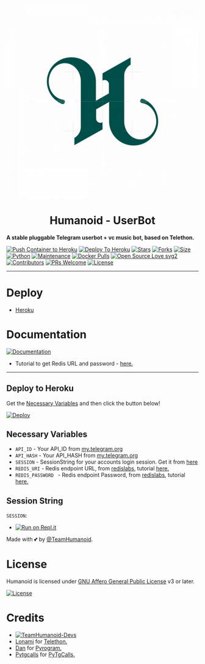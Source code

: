 <p align="center">
  <img src="./resources/extras/logo_readme.jpg" alt="TeamHumanoid Logo">
</p>
<h1 align="center">
  <b>Humanoid - UserBot</b>
</h1>

<b>A stable pluggable Telegram userbot + vc music bot, based on Telethon.</b>   

[![Push Container to Heroku](https://github.com/TeamHumanoid/Humanoid/actions/workflows/heroku.yml/badge.svg)](https://github.com/TeamHumanoid/Humanoid/actions/workflows/heroku.yml)
[![Deploy To Heroku](https://github.com/TeamHumanoid/Humanoid/actions/workflows/impro.yml/badge.svg)](https://github.com/TeamHumanoid/Humanoid/actions/workflows/impro.yml)
[![Stars](https://img.shields.io/github/stars/TeamHumanoid/Humanoid?style=flat-square&color=yellow)](https://github.com/TeamHumanoid/Humanoid/stargazers)
[![Forks](https://img.shields.io/github/forks/TeamHumanoid/Humanoid?style=flat-square&color=orange)](https://github.com/TeamHumanoid/Humanoid/fork)
[![Size](https://img.shields.io/github/repo-size/TeamHumanoid/Humanoid?style=flat-square&color=green)](https://github.com/TeamHumanoid/Humanoid/)   
[![Python](https://img.shields.io/badge/Python-v3.9-blue)](https://www.python.org/)
[![Maintenance](https://img.shields.io/badge/Maintained%3F-yes-green.svg)](https://github.com/TeamHumanoid/Humanoid/graphs/commit-activity)
[![Docker Pulls](https://img.shields.io/docker/pulls/paman7647/amanpandey?style=flat-square)](https://img.shields.io/docker/pulls/programmingerror/Humanoid?style=flat-square)
[![Open Source Love svg2](https://badges.frapsoft.com/os/v2/open-source.svg?v=103)](https://github.com/TeamHumanoid/Humanoid)   
[![Contributors](https://img.shields.io/github/contributors/TeamHumanoid/Humanoid?style=flat-square&color=green)](https://github.com/TeamHumanoid/Humanoid/graphs/contributors)
[![PRs Welcome](https://img.shields.io/badge/PRs-welcome-brightgreen.svg?style=flat-square)](https://makeapullrequest.com)
[![License](https://img.shields.io/badge/License-AGPL-blue)](https://github.com/TeamHumanoid/Humanoid/blob/main/LICENSE)

----

# Deploy
- [Heroku](#Deploy-to-Heroku)


# Documentation 
[![Documentation](https://img.shields.io/badge/Documentation-Humanoid-blue)](http://t.me/TeamHumanoid)


- Tutorial to get Redis URL and password - [here.](./resources/extras/redistut.md)
---

## Deploy to Heroku
Get the [Necessary Variables](#Necessary-Variables) and then click the button below!  

[![Deploy](https://www.herokucdn.com/deploy/button.svg)](https://dashboard.heroku.com/new?button-url=https%3A%2F%2Fgithub.com%2FTeamHumanoid%2FHumanoid&template=https%3A%2F%2Fgithub.com%2FTeamHumanoid%2FHumanoid)

 
## Necessary Variables
- `API_ID` - Your API_ID from [my.telegram.org](https://my.telegram.org/)
- `API_HASH` - Your API_HASH from [my.telegram.org](https://my.telegram.org/)
- `SESSION` - SessionString for your accounts login session. Get it from [here](#Session-String)
- `REDIS_URI` - Redis endpoint URL, from [redislabs](http://redislabs.com/), tutorial [here.](./resources/extras/redistut.md)
- `REDIS_PASSWORD ` - Redis endpoint Password, from [redislabs](http://redislabs.com/), tutorial [here.](./resources/extras/redistut.md)

## Session String
`SESSION`:
* [![Run on Repl.it](https://replit.com/badge/github/TeamHumanoid/Humanoid)](https://replit.com/@TeamHumanoid/HumanoidStringSession)

Made with 💕 by [@TeamHumanoid](https://t.me/TeamHumanoid). <br />

# License
Humanoid is licensed under [GNU Affero General Public License](https://www.gnu.org/licenses/agpl-3.0.en.html) v3 or later.

[![License](https://www.gnu.org/graphics/agplv3-155x51.png)](LICENSE)

# Credits
* [![TeamHumanoid-Devs](https://img.shields.io/static/v1?label=TeamHumanoid&message=devs&color=critical)](https://t.me/HumanoidDevs)
* [Lonami](https://github.com/LonamiWebs/) for [Telethon.](https://github.com/LonamiWebs/Telethon)
* [Dan](https://github.com/delivrance) for [Pyrogram.](https://github.com/pyrogram/pyrogram)
* [Pytgcalls](https://github.com/pytgcalls) for [PyTgCalls.](https://github.com/pytgcalls/pytgcalls)


